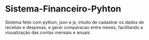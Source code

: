 # Sistema-Financeiro-Pyhton
Sistema feito com python, json e js, intuito de cadastrar os dados de receitas e despesas, e gerar comparacao entre meses, facilitando a visualização das contas mensais e anuais
